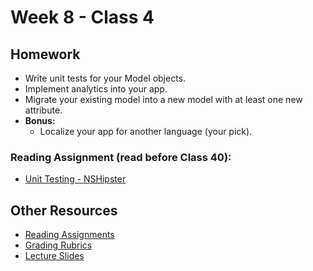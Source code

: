 # Week 8 - Class 4
## Homework
* Write unit tests for your Model objects.
* Implement analytics into your app.
* Migrate your existing model into a new model with at least one new attribute.
* **Bonus:**
	* Localize your app for another language (your pick).

### Reading Assignment (read **before** Class 40):
* [Unit Testing - NSHipster](http://nshipster.com/unit-testing/)

## Other Resources
* [Reading Assignments](../../Resources/ra-grading-standard/)
* [Grading Rubrics](../../Resources/)
* [Lecture Slides](https://www.icloud.com/keynote/000HqA1mWLR1e_kcZQL54EAeQ#Week8_Day4)
